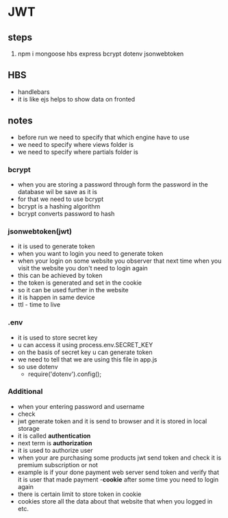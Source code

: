 # JWT

## steps

1. npm i mongoose hbs express bcrypt dotenv jsonwebtoken

## HBS

- handlebars
- it is like ejs helps to show data on fronted

## notes

- before run we need to specify that which engine have to use
- we need to specify where views folder is
- we need to specify where partials folder is

### bcrypt

- when you are storing a password through form the password in the database wil be save as it is
- for that we need to use bcrypt
- bcrypt is a hashing algorithm
- bcrypt converts password to hash

### jsonwebtoken(jwt)

- it is used to generate token
- when you want to login you need to generate token
- when your login on some website you observer that next time when you visit the website you don't need to login again
- this can be achieved by token
- the token is generated and set in the cookie
- so it can be used further in the website
- it is happen in same device
- ttl - time to live

### .env

- it is used to store secret key
- u can access it using process.env.SECRET_KEY
- on the basis of secret key u can generate token
- we need to tell that we are using this file in app.js
- so use dotenv
  - require('dotenv').config();

### Additional

- when your entering password and username
- check
- jwt generate token and it is send to browser and it is stored in local storage
- it is called **authentication**
- next term is **authorization**
- it is used to authorize user
- when your are purchasing some products jwt send token and check it is premium subscription or not
- example is if your done payment web server send token and verify that it is user that made payment
-**cookie** after some time you need to login again
- there is certain limit to store token in cookie
- cookies store all the data about that website that when you logged in etc.

